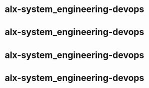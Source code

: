 # alx-system_engineering-devops
# alx-system_engineering-devops
# alx-system_engineering-devops
# alx-system_engineering-devops
